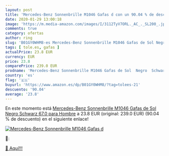 ```yaml
---
layout: post
title: 'Mercedes-Benz Sonnenbrille M1046 Gafas d con un 90.04 % de descuento'
date: 2020-01-29 13:00:18
image: 'https://m.media-amazon.com/images/I/3112TyV7ORL._AC_._SL200_.jpg'
comments: true
category: ofertas
author: ring
slug: 'B01GY0WHM8-es Mercedes-Benz Sonnenbrille M1046 Gafas de Sol Negro...'
tags: [ tole.es, gafas ]
actualPrice: 23.8 EUR
currency: EUR
price: 23.8
comparePrice: 239.0 EUR
prodname: 'Mercedes-Benz Sonnenbrille M1046 Gafas de Sol  Negro  Schwarz   67.0 para Hombre'
country: 'es'
flag: '🇪🇸'
buyurl: 'https://www.amazon.es/dp/B01GY0WHM8/?tag=tolees-21'
descuento: '90.04'
average: '23.8'
---
```


En este momento está [Mercedes-Benz Sonnenbrille M1046 Gafas de Sol  Negro  Schwarz   67.0 para Hombre](https://www.amazon.es/dp/B01GY0WHM8/?tag=tolees-21) a 23.8 EUR (original: 239.0 EUR) (90.04 %  de descuento) en el siguiente enlace!

[![Mercedes-Benz Sonnenbrille M1046 Gafas d](https://m.media-amazon.com/images/I/3112TyV7ORL._AC_._SL200_.jpg)](https://www.amazon.es/dp/B01GY0WHM8/?tag=tolees-21)

🔎:


[🛒 Aquí!!!](https://www.amazon.es/dp/B01GY0WHM8/?tag=tolees-21)
